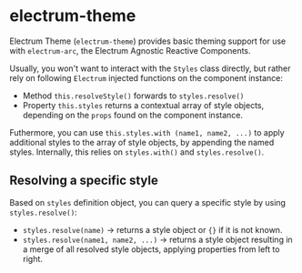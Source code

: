 # electrum-theme
Electrum Theme (`electrum-theme`) provides basic theming support for use
with `electrum-arc`, the Electrum Agnostic Reactive Components.

Usually, you won't want to interact with the `Styles` class directly, but
rather rely on following `Electrum` injected functions on the component
instance:

* Method `this.resolveStyle()` forwards to `styles.resolve()`
* Property `this.styles` returns a contextual array of style objects,
  depending on the `props` found on the component instance. 

Futhermore, you can use `this.styles.with (name1, name2, ...)` to apply
additional styles to the array of style objects, by appending the named
styles. Internally, this relies on `styles.with()` and `styles.resolve()`. 

## Resolving a specific style

Based on `styles` definition object, you can query a specific style by
using `styles.resolve()`:

* `styles.resolve(name)` &rarr; returns a style object or `{}` if it is
  not known.
* `styles.resolve(name1, name2, ...)` &rarr; returns a style object resulting
  in a merge of all resolved style objects, applying properties from left to
  right.

